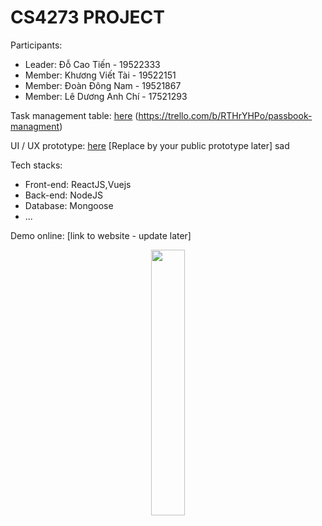 #  CS4273 PROJECT

Participants:
- Leader: Đỗ Cao Tiến - 19522333
- Member: Khương Viết Tài - 19522151
- Member: Đoàn Đông Nam - 19521867
- Member: Lê Dương Anh Chí - 17521293

Task management table: [here](https://trello.com/b/N0dTGGkV) (https://trello.com/b/RTHrYHPo/passbook-managment)

UI / UX prototype: [here](https://www.figma.com/file/CamMGw63Qo3mWYTmE2Pvg9/Untitled?node-id=0%3A1) [Replace by your public prototype later]
sad

Tech stacks:

- Front-end: ReactJS,Vuejs
- Back-end: NodeJS
- Database: Mongoose
- ...

Demo online: [link to website - update later]
<p align="center" width="100%">
    <img width="33%" src="https://i.stack.imgur.com/RJj4x.png"> 
</p>
